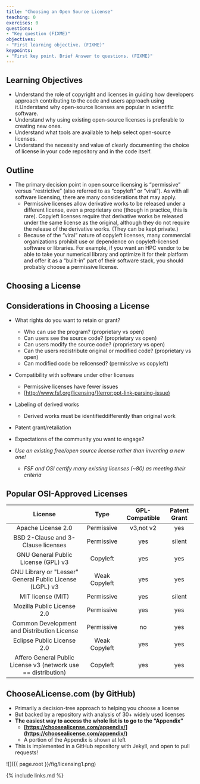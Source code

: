 ```yaml
---
title: "Choosing an Open Source License"
teaching: 0
exercises: 0
questions:
- "Key question (FIXME)"
objectives:
- "First learning objective. (FIXME)"
keypoints:
- "First key point. Brief Answer to questions. (FIXME)"
---
```


## Learning Objectives

* Understand the role of copyright and licenses in guiding how developers approach contributing to the code and users approach using it.Understand why open-source licenses are popular in scientific software.
* Understand why using existing open-source licenses is preferable to creating new ones.
* Understand what tools are available to help select open-source licenses.
* Understand the necessity and value of clearly documenting the choice of license in your code repository and in the code itself.

## Outline

* The primary decision point in open source licensing is “permissive” versus “restrictive” (also referred to as “copyleft” or “viral”).  As with all software licensing, there are many considerations that may apply.
    * Permissive licenses allow derivative works to be released under a different license, even a proprietary one (though in practice, this is rare). Copyleft licenses require that derivative works be released under the same license as the original, although they do not require the release of the derivative works. (They can be kept private.)
    * Because of the “viral” nature of copyleft licenses, many commercial organizations prohibit use or dependence on copyleft-licensed software or libraries. For example, if you want an HPC vendor to be able to take your numerical library and optimize it for their platform and offer it as a “built-in” part of their software stack, you should probably choose a permissive license.

## Choosing a License

## Considerations in Choosing a License

* What rights do you want to retain or grant?
  * Who can use the program? (proprietary vs open)
  * Can users see the source code? (proprietary vs open)
  * Can users modify the source code? (proprietary vs open)
  * Can the users redistribute original or modified code? (proprietary vs open)
  * Can modified code be relicensed? (permissive vs copyleft)
* Compatibility with software under other licenses
  * Permissive licenses have fewer issues
  * [http://www.fsf.org/licensing/](error:ppt-link-parsing-issue)
* Labeling of derived works
  * Derived works must be identifieddifferently than original work
* Patent grant/retaliation
* Expectations of the community you want to engage?

* *Use an existing free/open source license rather than inventing a new one!*
  * *FSF and OSI certify many existing licenses (~80) as meeting their criteria*

## Popular OSI-Approved Licenses

| License | Type | GPL-Compatible | Patent Grant |
| :-: | :-: | :-: | :-: |
| Apache License 2.0  | Permissive | v3,not v2 | yes |
| BSD 2-Clause and 3-Clause licenses | Permissive | yes | silent |
| GNU General Public License (GPL) v3 | Copyleft | yes | yes |
| GNU Library or "Lesser" General Public License (LGPL) v3 | Weak Copyleft | yes | yes |
| MIT license (MIT) | Permissive | yes | silent |
| Mozilla Public License 2.0 | Permissive | yes | yes |
| Common Development and Distribution License | Permissive | no | yes |
| Eclipse Public License 2.0 | Weak Copyleft | yes | yes |
| Affero General Public License v3 (network use == distribution) | Copyleft | yes | yes |

## ChooseALicense.com (by GitHub)

* Primarily a decision-tree approach to helping you choose a license
* But backed by a repository with analysis of 30+ widely used licenses
* **The easiest way to access the whole list is to go to the “Appendix”**
  * **[https://choosealicense.com/appendix/](https://choosealicense.com/appendix/)**
  * A portion of the Appendix is shown at left
* This is implemented in a GitHub repository with Jekyll, and open to pull requests!

![]({{ page.root }}/fig/licensing1.png)

{% include links.md %}

